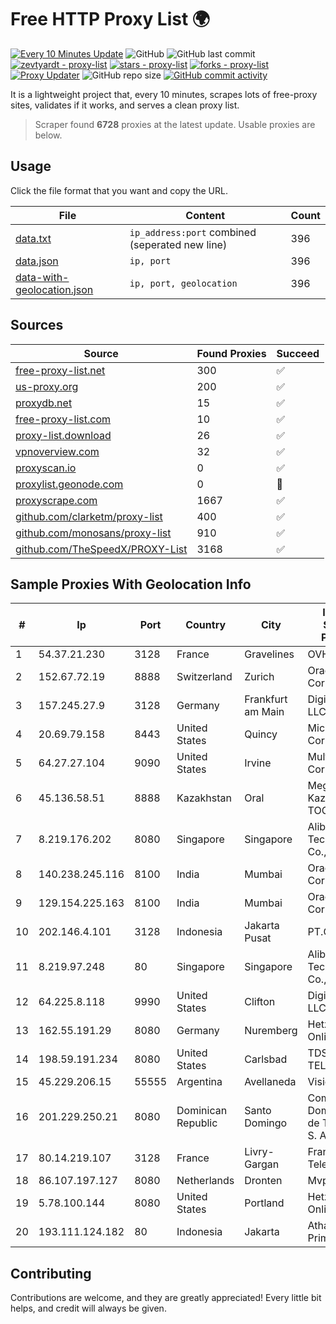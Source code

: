 
# Free HTTP Proxy List 🌍

[![Every 10 Minutes Update](https://github.com/mertguvencli/http-proxy-list/actions/workflows/main.yml/badge.svg?branch=main)](https://github.com/mertguvencli/http-proxy-list/actions/workflows/main.yml)
![GitHub](https://img.shields.io/github/license/mertguvencli/http-proxy-list)
![GitHub last commit](https://img.shields.io/github/last-commit/mertguvencli/http-proxy-list)
[![zevtyardt - proxy-list](https://img.shields.io/static/v1?label=zevtyardt&message=proxy-list&color=blue&logo=github)](https://github.com/zevtyardt/proxy-list "Go to GitHub repo")
[![stars - proxy-list](https://img.shields.io/github/stars/zevtyardt/proxy-list?style=social)](https://github.com/zevtyardt/proxy-list)
[![forks - proxy-list](https://img.shields.io/github/forks/zevtyardt/proxy-list?style=social)](https://github.com/zevtyardt/proxy-list)
[![Proxy Updater](https://github.com/zevtyardt/proxy-list/workflows/Proxy%20Updater/badge.svg)](https://github.com/zevtyardt/proxy-list/actions?query=workflow:"Proxy+Updater")
![GitHub repo size](https://img.shields.io/github/repo-size/zevtyardt/proxy-list)
[![GitHub commit activity](https://img.shields.io/github/commit-activity/m/zevtyardt/proxy-list?logo=commits)](https://github.com/zevtyardt/proxy-list/commits/main)

It is a lightweight project that, every 10 minutes, scrapes lots of free-proxy sites, validates if it works, and serves a clean proxy list.

> Scraper found **6728** proxies at the latest update. Usable proxies are below.

## Usage

Click the file format that you want and copy the URL.

|File|Content|Count|
|----|-------|-----|
|[data.txt](https://raw.githubusercontent.com/mertguvencli/http-proxy-list/main/proxy-list/data.txt)|`ip_address:port` combined (seperated new line)|396|
|[data.json](https://raw.githubusercontent.com/mertguvencli/http-proxy-list/main/proxy-list/data.json)|`ip, port`|396|
|[data-with-geolocation.json](https://raw.githubusercontent.com/mertguvencli/http-proxy-list/main/proxy-list/data-with-geolocation.json)|`ip, port, geolocation`|396|

## Sources

|Source|Found Proxies|Succeed|
|------|-------------|-------|
|[free-proxy-list.net](https://free-proxy-list.net)|300|✅|
|[us-proxy.org](https://www.us-proxy.org)|200|✅|
|[proxydb.net](http://proxydb.net)|15|✅|
|[free-proxy-list.com](https://free-proxy-list.com/?page=&port=&type%5B%5D=http&type%5B%5D=https&up_time=0&search=Search)|10|✅|
|[proxy-list.download](https://www.proxy-list.download/HTTP)|26|✅|
|[vpnoverview.com](https://vpnoverview.com/privacy/anonymous-browsing/free-proxy-servers)|32|✅|
|[proxyscan.io](https://www.proxyscan.io)|0|✅|
|[proxylist.geonode.com](https://proxylist.geonode.com/api/proxy-list?limit=300&page=1&sort_by=lastChecked&sort_type=desc&protocols=http,https)|0|🚫|
|[proxyscrape.com](https://api.proxyscrape.com/v2/?request=displayproxies&protocol=http&timeout=10000&country=all&ssl=all&anonymity=all)|1667|✅|
|[github.com/clarketm/proxy-list](https://raw.githubusercontent.com/clarketm/proxy-list/master/proxy-list-raw.txt)|400|✅|
|[github.com/monosans/proxy-list](https://raw.githubusercontent.com/monosans/proxy-list/main/proxies/http.txt)|910|✅|
|[github.com/TheSpeedX/PROXY-List](https://raw.githubusercontent.com/TheSpeedX/PROXY-List/master/http.txt)|3168|✅|


## Sample Proxies With Geolocation Info

|#|Ip|Port|Country|City|Internet Service Provider|
|-|--|----|-------|----|-------------------------|
|1|54.37.21.230|3128|France|Gravelines|OVH SAS|
|2|152.67.72.19|8888|Switzerland|Zurich|Oracle Corporation|
|3|157.245.27.9|3128|Germany|Frankfurt am Main|DigitalOcean, LLC|
|4|20.69.79.158|8443|United States|Quincy|Microsoft Corporation|
|5|64.27.27.104|9090|United States|Irvine|Multacom Corporation|
|6|45.136.58.51|8888|Kazakhstan|Oral|Megahost Kazakhstan TOO|
|7|8.219.176.202|8080|Singapore|Singapore|Alibaba (US) Technology Co., Ltd.|
|8|140.238.245.116|8100|India|Mumbai|Oracle Corporation|
|9|129.154.225.163|8100|India|Mumbai|Oracle Corporation|
|10|202.146.4.101|3128|Indonesia|Jakarta Pusat|PT.GRAMEDIA|
|11|8.219.97.248|80|Singapore|Singapore|Alibaba (US) Technology Co., Ltd.|
|12|64.225.8.118|9990|United States|Clifton|DigitalOcean, LLC|
|13|162.55.191.29|8080|Germany|Nuremberg|Hetzner Online GmbH|
|14|198.59.191.234|8080|United States|Carlsbad|TDS TELECOM|
|15|45.229.206.15|55555|Argentina|Avellaneda|Visio RED SRL|
|16|201.229.250.21|8080|Dominican Republic|Santo Domingo|Compañía Dominicana de Teléfonos S. A.|
|17|80.14.219.107|3128|France|Livry-Gargan|France Telecom|
|18|86.107.197.127|8080|Netherlands|Dronten|Mvps LTD|
|19|5.78.100.144|8080|United States|Portland|Hetzner Online GmbH|
|20|193.111.124.182|80|Indonesia|Jakarta|Atha Media Prima CV.|



## Contributing

Contributions are welcome, and they are greatly appreciated! Every
little bit helps, and credit will always be given.

